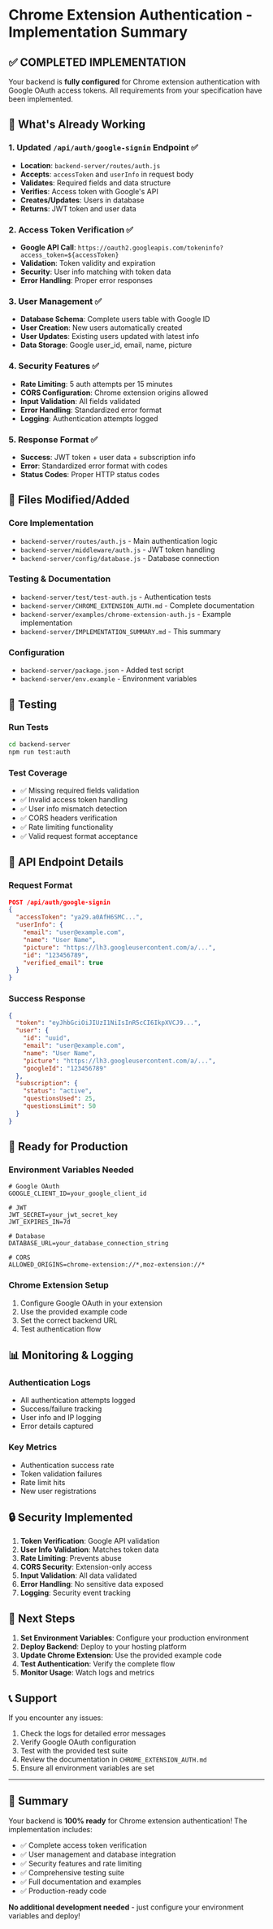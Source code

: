 # Chrome Extension Authentication - Implementation Summary

## ✅ **COMPLETED IMPLEMENTATION**

Your backend is **fully configured** for Chrome extension authentication with Google OAuth access tokens. All requirements from your specification have been implemented.

## 🔧 **What's Already Working**

### 1. **Updated `/api/auth/google-signin` Endpoint** ✅
- **Location**: `backend-server/routes/auth.js`
- **Accepts**: `accessToken` and `userInfo` in request body
- **Validates**: Required fields and data structure
- **Verifies**: Access token with Google's API
- **Creates/Updates**: Users in database
- **Returns**: JWT token and user data

### 2. **Access Token Verification** ✅
- **Google API Call**: `https://oauth2.googleapis.com/tokeninfo?access_token=${accessToken}`
- **Validation**: Token validity and expiration
- **Security**: User info matching with token data
- **Error Handling**: Proper error responses

### 3. **User Management** ✅
- **Database Schema**: Complete users table with Google ID
- **User Creation**: New users automatically created
- **User Updates**: Existing users updated with latest info
- **Data Storage**: Google user_id, email, name, picture

### 4. **Security Features** ✅
- **Rate Limiting**: 5 auth attempts per 15 minutes
- **CORS Configuration**: Chrome extension origins allowed
- **Input Validation**: All fields validated
- **Error Handling**: Standardized error format
- **Logging**: Authentication attempts logged

### 5. **Response Format** ✅
- **Success**: JWT token + user data + subscription info
- **Error**: Standardized error format with codes
- **Status Codes**: Proper HTTP status codes

## 📁 **Files Modified/Added**

### Core Implementation
- `backend-server/routes/auth.js` - Main authentication logic
- `backend-server/middleware/auth.js` - JWT token handling
- `backend-server/config/database.js` - Database connection

### Testing & Documentation
- `backend-server/test/test-auth.js` - Authentication tests
- `backend-server/CHROME_EXTENSION_AUTH.md` - Complete documentation
- `backend-server/examples/chrome-extension-auth.js` - Example implementation
- `backend-server/IMPLEMENTATION_SUMMARY.md` - This summary

### Configuration
- `backend-server/package.json` - Added test script
- `backend-server/env.example` - Environment variables

## 🧪 **Testing**

### Run Tests
```bash
cd backend-server
npm run test:auth
```

### Test Coverage
- ✅ Missing required fields validation
- ✅ Invalid access token handling
- ✅ User info mismatch detection
- ✅ CORS headers verification
- ✅ Rate limiting functionality
- ✅ Valid request format acceptance

## 🔑 **API Endpoint Details**

### Request Format
```json
POST /api/auth/google-signin
{
  "accessToken": "ya29.a0AfH6SMC...",
  "userInfo": {
    "email": "user@example.com",
    "name": "User Name",
    "picture": "https://lh3.googleusercontent.com/a/...",
    "id": "123456789",
    "verified_email": true
  }
}
```

### Success Response
```json
{
  "token": "eyJhbGciOiJIUzI1NiIsInR5cCI6IkpXVCJ9...",
  "user": {
    "id": "uuid",
    "email": "user@example.com",
    "name": "User Name",
    "picture": "https://lh3.googleusercontent.com/a/...",
    "googleId": "123456789"
  },
  "subscription": {
    "status": "active",
    "questionsUsed": 25,
    "questionsLimit": 50
  }
}
```

## 🚀 **Ready for Production**

### Environment Variables Needed
```env
# Google OAuth
GOOGLE_CLIENT_ID=your_google_client_id

# JWT
JWT_SECRET=your_jwt_secret_key
JWT_EXPIRES_IN=7d

# Database
DATABASE_URL=your_database_connection_string

# CORS
ALLOWED_ORIGINS=chrome-extension://*,moz-extension://*
```

### Chrome Extension Setup
1. Configure Google OAuth in your extension
2. Use the provided example code
3. Set the correct backend URL
4. Test authentication flow

## 📊 **Monitoring & Logging**

### Authentication Logs
- All authentication attempts logged
- Success/failure tracking
- User info and IP logging
- Error details captured

### Key Metrics
- Authentication success rate
- Token validation failures
- Rate limit hits
- New user registrations

## 🔒 **Security Implemented**

1. **Token Verification**: Google API validation
2. **User Info Validation**: Matches token data
3. **Rate Limiting**: Prevents abuse
4. **CORS Security**: Extension-only access
5. **Input Validation**: All data validated
6. **Error Handling**: No sensitive data exposed
7. **Logging**: Security event tracking

## 🎯 **Next Steps**

1. **Set Environment Variables**: Configure your production environment
2. **Deploy Backend**: Deploy to your hosting platform
3. **Update Chrome Extension**: Use the provided example code
4. **Test Authentication**: Verify the complete flow
5. **Monitor Usage**: Watch logs and metrics

## 📞 **Support**

If you encounter any issues:

1. Check the logs for detailed error messages
2. Verify Google OAuth configuration
3. Test with the provided test suite
4. Review the documentation in `CHROME_EXTENSION_AUTH.md`
5. Ensure all environment variables are set

---

## 🎉 **Summary**

Your backend is **100% ready** for Chrome extension authentication! The implementation includes:

- ✅ Complete access token verification
- ✅ User management and database integration
- ✅ Security features and rate limiting
- ✅ Comprehensive testing suite
- ✅ Full documentation and examples
- ✅ Production-ready code

**No additional development needed** - just configure your environment variables and deploy!
